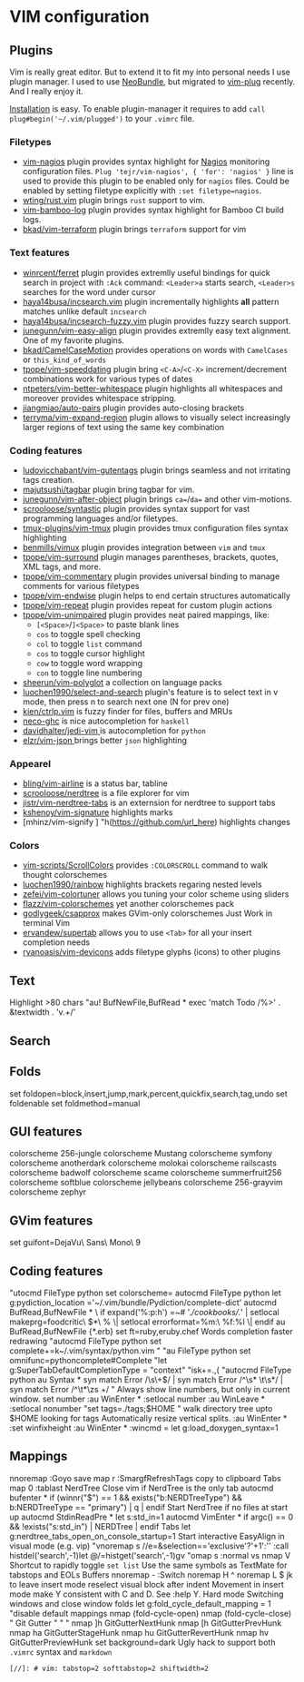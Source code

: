 VIM configuration
=================

## Plugins

Vim is really great editor. But to extend it to fit my into personal needs I
use plugin manager. I used to use [NeoBundle](https://github.com/Shougo/neobundle.vim),
but migrated to [vim-plug](https://github.com/junegunn/vim-plug) recently.
And I really enjoy it.

[Installation](https://github.com/junegunn/vim-plug#installation) is easy.
To enable plugin-manager it requires to add `call plug#begin('~/.vim/plugged')` to your `.vimrc` file.



### Filetypes

- [vim-nagios](https://github.com/tejr/vim-nagios) plugin provides syntax
  highlight for [Nagios](https://www.nagios.org/) monitoring configuration
  files. `Plug 'tejr/vim-nagios', { 'for': 'nagios' }` line is used to provide
  this plugin to be enabled only for `nagios` files. Could be enabled by
  setting filetype explicitly with `:set filetype=nagios`.
- [wting/rust.vim](https://github.com/wting/rust.vim) plugin brings `rust`
  support to vim.
- [vim-bamboo-log](https://github.com/Valiev/vim-bamboo-log) plugin provides
  syntax highlight for Bamboo CI build logs.
- [bkad/vim-terraform](https://github.com/bkad/vim-terraform) plugin brings
  `terraform` support for vim


### Text features

- [winrcent/ferret](https://github.com/wincent/ferret) plugin provides
  extremlly useful bindings for quick search in project with `:Ack`
  command: `<Leader>a` starts search, `<Leader>s` searches for the word under
  cursor
- [haya14busa/incsearch.vim](https://github.com/haya14busa/incsearch.vim)
  plugin incrementally highlights **all** pattern matches unlike
  default `incsearch`
- [haya14busa/incsearch-fuzzy.vim](https://github.com/haya14busa/incsearch-fuzzy.vim)
  plugin provides fuzzy search support.
- [junegunn/vim-easy-align](https://github.com/junegunn/vim-easy-align) plugin
  provides extremlly easy text alignment. One of my favorite plugins.
- [bkad/CamelCaseMotion](https://github.com/bkad/CamelCaseMotion) provides
  operations on words with `CamelCases` or `this_kind_of_words`
- [tpope/vim-speeddating](https://github.com/tpope/vim-speeddating) plugin
  bring `<C-A>`/`<C-X>` increment/decrement combinations work for various
  types of dates
- [ntpeters/vim-better-whitespace](https://github.com/ntpeters/vim-better-whitespace)
  plugin highlights all whitespaces and moreover provides whitespace stripping.
- [jiangmiao/auto-pairs](https://github.com/jiangmiao/auto-pairs) plugin
  provides auto-closing brackets
- [terryma/vim-expand-region](https://github.com/erryma/vim-expand-region) plugin allows
  to visually select increasingly larger regions of text using the same key
  combination


### Coding features

- [ludovicchabant/vim-gutentags](https://github.com/ludovicchabant/vim-gutentags) plugin
  brings seamless and not irritating tags creation.
- [majutsushi/tagbar](https://github.com/majutsushi/tagbar) plugin bring
  tagbar for vim.
- [junegunn/vim-after-object](https://github.com/junegunn/vim-after-object)
  plugin brings `ca=`/`da=` and other vim-motions.
- [scrooloose/syntastic](https://github.com/scrooloose/syntastic) plugin
  provides syntax support for vast programming languages and/or filetypes.
- [tmux-plugins/vim-tmux](https://github.com/tmux-plugins/vim-tmux) plugin
  provides tmux configuration files syntax highlighting
- [benmills/vimux](https://github.com/benmills/vimux) plugin provides
  integration between `vim` and `tmux`
- [tpope/vim-surround](https://github.com/tpope/vim-surround) plugin manages
  parentheses, brackets, quotes, XML tags, and more.
- [tpope/vim-commentary](https://github.com/tpope/vim-commentary) plugin
  provides universal binding to manage comments for various filetypes
- [tpope/vim-endwise](https://github.com/tpope/vim-endwise) plugin helps to end
  certain structures automatically
- [tpope/vim-repeat](https://github.com/tpope/vim-repeat) plugin provides
  repeat for custom plugin actions
- [tpope/vim-unimpaired](https://github.com/url_here) plugin provides neat
  paired mappings, like:
    * `[<Space>`/`]<Space>` to paste blank lines
    * `cos` to toggle spell checking
    * `col` to toggle `list` command
    * `cos` to toggle cursor highlight
    * `cow` to toggle word wrapping
    * `con` to toggle line numbering
- [sheerun/vim-polyglot](https://github.com/sheerun/vim-polyglot) a collection
  on language packs
- [luochen1990/select-and-search](https://github.com/luochen1990/select-and-search)
  plugin's feature is to select text in v mode, then press n to search next one
  (N for prev one)
- [kien/ctrlp.vim](https://github.com/kien/ctrlp.vim) is fuzzy finder for
  files, buffers and MRUs
- [neco-ghc](https://github.com/eagletmt/neco-ghc) is nice autocompletion for
  `haskell`
- [davidhalter/jedi-vim ](https://github.com/davidhalter/jedi-vim) is
  autocompletion for `python`
- [elzr/vim-json ](https://github.com/elzr/vim-json) brings better `json`
  highlighting


### Appearel

- [bling/vim-airline](https://github.com/bling/vim-airline) is a status bar, tabline
- [scrooloose/nerdtree](https://github.com/scrooloose/nerdtree) is a file
  explorer for vim
- [jistr/vim-nerdtree-tabs](https://github.com/jistr/vim-nerdtree-tabs) is an
  externsion for nerdtree to support tabs
- [kshenoy/vim-signature](https://github.com/kshenoy/vim-signature) highlights
  marks
- [mhinz/vim-signify ] "h(https://github.com/url_here) highlights changes


### Colors

- [vim-scripts/ScrollColors](https://github.com/vim-scripts/ScrollColors) provides
  `:COLORSCROLL` command to walk thought colorschemes
- [luochen1990/rainbow](https://github.com/luochen1990/rainbow) highlights
  brackets regaring nested levels
- [zefei/vim-colortuner](https://github.com/zefei/vim-colortuner) allows you
  tuning your color scheme using sliders
- [flazz/vim-colorschemes](https://github.com/flazz/vim-colorschemes) yet
  another colorschemes pack
- [godlygeek/csapprox](https://github.com/url_here) makes GVim-only
  colorschemes Just Work in terminal Vim
- [ervandew/supertab](https://github.com/ervandew/supertab) allows you to use
  `<Tab>` for all your insert completion needs
- [ryanoasis/vim-devicons](https://github.com/ryanoasis/vim-devicons) adds
  filetype glyphs (icons) to other plugins

## Text

Highlight >80 chars
  "au! BufNewFile,BufRead * exec 'match Todo /\%>' . &textwidth . 'v.\+/'

## Search

## Folds
set foldopen=block,insert,jump,mark,percent,quickfix,search,tag,undo
set foldenable
set foldmethod=manual

## GUI features
colorscheme 256-jungle
colorscheme Mustang
colorscheme symfony
colorscheme anotherdark
colorscheme molokai
colorscheme railscasts
colorscheme badwolf
colorscheme scame
colorscheme summerfruit256
colorscheme softblue
colorscheme jellybeans
colorscheme 256-grayvim
colorscheme zephyr

## GVim features
set guifont=DejaVu\ Sans\ Mono\ 9

## Coding features
  "utocmd FileType python set colorscheme= autocmd FileType python let g:pydiction_location ='~/.vim/bundle/Pydiction/complete-dict'
autocmd BufRead,BufNewFile *
      \  if expand('%:p:h') =~# '.*/cookbooks/.*'
      \|   setlocal makeprg=foodcritic\ $*\ %
      \|   setlocal errorformat=%m:\ %f:%l
      \| endif
au BufRead,BufNewFile {*.erb}     set ft=ruby,eruby.chef
Words completion
faster redrawing
  "autocmd FileType python set complete+=k~/.vim/syntax/python.vim
  "
  "au FileType python set omnifunc=pythoncomplete#Complete
  "let g:SuperTabDefaultCompletionType = "context"
  "isk+=.,(
  "autocmd FileType python au Syntax *    syn match Error /\s\+$/ | syn match Error /^\s* \t\s*/ | syn match Error /^\t*\zs \+/
  "
Always show line numbers, but only in current window.
set number
:au WinEnter * :setlocal number
:au WinLeave * :setlocal nonumber "set tags=./tags;$HOME " walk directory tree upto $HOME looking for tags
Automatically resize vertical splits.
:au WinEnter * :set winfixheight
:au WinEnter * :wincmd =
let g:load_doxygen_syntax=1
## Mappings
nnoremap <Leader><Leader> :Goyo<CR>
save
map <Leader>r :SmargfRefreshTags<CR>
copy to clipboard
Tabs
map <Leader>0 :tablast<CR>
NerdTree
Close vim if NerdTree is the only tab
autocmd bufenter * if (winnr("$") == 1 && exists("b:NERDTreeType") && b:NERDTreeType == "primary") | q | endif
Start NerdTree if no files at start up
autocmd StdinReadPre * let s:std_in=1
autocmd VimEnter * if argc() == 0 && !exists("s:std_in") | NERDTree | endif
Tabs
let g:nerdtree_tabs_open_on_console_startup=1
Start interactive EasyAlign in visual mode (e.g. vip<Enter>)
  "vnoremap <silent> s //e<C-r>=&selection=='exclusive'?'+1':''<CR><CR>
   \:<C-u>call histdel('search',-1)<Bar>let @/=histget('search',-1)<CR>gv
  "omap s :normal vs<CR>
nmap <Leader><Leader> V
Shortcut to rapidly toggle `set list`
Use the same symbols as TextMate for tabstops and EOLs
Buffers
nnoremap - :Switch<cr>
noremap  H ^
noremap  L $
jk to leave insert mode
reselect visual block after indent
Movement in insert mode
make Y consistent with C and D. See :help Y.
Hard mode
Switching windows and close window
folds
let g:fold_cycle_default_mapping = 1 "disable default mappings
nmap <Tab><Tab> <Plug>(fold-cycle-open)
nmap <S-Tab><S-Tab> <Plug>(fold-cycle-close)
  "
Git Gutter
  "
  "
  "
nmap ]h <Plug>GitGutterNextHunk
nmap [h <Plug>GitGutterPrevHunk
nmap <Leader>ha <Plug>GitGutterStageHunk
nmap <Leader>hu <Plug>GitGutterRevertHunk
nmap <Leader>hv <Plug>GitGutterPreviewHunk
set background=dark
Ugly hack to support both `.vimrc` syntax and `markdown`
```
[//]: # vim: tabstop=2 softtabstop=2 shiftwidth=2
```
